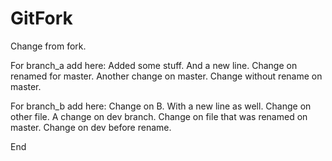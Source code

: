 # GitFork

Change from fork.

For branch_a add here:
Added some stuff.
And a new line.
Change on renamed for master.
Another change on master.
Change without rename on master.


For branch_b add here:
Change on B.
With a new line as well.
Change on other file.
A change on dev branch.
Change on file that was renamed on master.
Change on dev before rename.


End